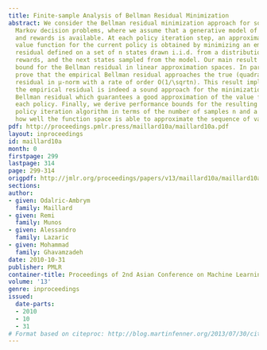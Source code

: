 ```yaml
---
title: Finite-sample Analysis of Bellman Residual Minimization
abstract: We consider the Bellman residual minimization approach for solving discounted
  Markov decision problems, where we assume that a generative model of the dynamics
  and rewards is available. At each policy iteration step, an approximation of the
  value function for the current policy is obtained by minimizing an empirical Bellman
  residual defined on a set of n states drawn i.i.d. from a distribution μ, the immediate
  rewards, and the next states sampled from the model. Our main result is a generalization
  bound for the Bellman residual in linear approximation spaces. In particular, we
  prove that the empirical Bellman residual approaches the true (quadratic) Bellman
  residual in μ-norm with a rate of order O(1/\sqrtn). This result implies that minimizing
  the empirical residual is indeed a sound approach for the minimization of the true
  Bellman residual which guarantees a good approximation of the value function for
  each policy. Finally, we derive performance bounds for the resulting approximate
  policy iteration algorithm in terms of the number of samples n and a measure of
  how well the function space is able to approximate the sequence of value functions.
pdf: http://proceedings.pmlr.press/maillard10a/maillard10a.pdf
layout: inproceedings
id: maillard10a
month: 0
firstpage: 299
lastpage: 314
page: 299-314
origpdf: http://jmlr.org/proceedings/papers/v13/maillard10a/maillard10a.pdf
sections: 
author:
- given: Odalric-Ambrym
  family: Maillard
- given: Remi
  family: Munos
- given: Alessandro
  family: Lazaric
- given: Mohammad
  family: Ghavamzadeh
date: 2010-10-31
publisher: PMLR
container-title: Proceedings of 2nd Asian Conference on Machine Learning
volume: '13'
genre: inproceedings
issued:
  date-parts:
  - 2010
  - 10
  - 31
# Format based on citeproc: http://blog.martinfenner.org/2013/07/30/citeproc-yaml-for-bibliographies/
---
```

